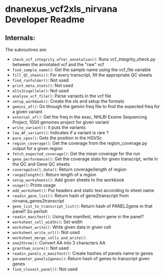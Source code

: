 # dnanexus_vcf2xls_nirvana Developer Readme

## Internals:

The subroutines are:
- `check_vcf_integrity_after_annotation()`: Runs vcf_integrity_check.py between the annotated vcf and the "raw" vcf
- `find_sample_name()`: Get the sample name using the vcf_file variable
- `fill_QC_sheets()`: For every transcript, fill the appropriate QC sheets
- `find_runfolder()`: Not used
- `print_meta_stats()`: Not used
- `alts2csqallele()`: Not used
- `analyse_vcf_file()`: Parse variants in the vcf file
- `setup_workbook()`: Create the xls and setup the formats
- `gemini_af()`: Go through the gemini freq file to find the expected freq for a given variant
- `external_af()`: Get the freq in the exac, NHLBI Exome Sequencing Project, 1000 genomes project for given variant
- `write_variant()`: it puts the variants
- `low_AF_variant()`: Indicates if a variant is rare ?
- `pure_cpos()`: Gets the position in the HGVSc
- `region_coverage()`: Get the coverage from the region_coverage.py output for a given region
- `fetch_expected_coverage()`: Get the mean coverage for the run
- `gene_performance()`: Get the coverage stats for given transcript, write in the QC and Gene QC sheets
- `coverage2cell_data()`: Return coverage/length of region
- `range2length()`: Return length of a region
- `setup_worksheets()`: Add given sheets to the workbook
- `usage()`: Prints usage
- `add_worksheet()`: Put headers and static text according to sheet name
- `readin_gene_list()`: Return hash of gene2transcript from nirvana_genes2transcript
- `gene_list_to_transcript_list()`: Return hash of PANEL2gene in that panel? So perlish
- `readin_manifest()`: Using the manifest, return gene in the panel?
- `worksheet_cell_width()`: Set width
- `worksheet_write()`: Write given data in given cell
- `worksheet_write_url()`: Not used
- `worksheet_merge_cells_and_write()`: 
- `one2three()`: Convert AA into 3 characters AA
- `grantham_score()`: Not used
- `readin_panels_n_manifest()`: Create hashes of panels name to genes
- `parameter_panels2genes()`: Return hash of genes to transcript given genes
- `find_closest_panel()`: Not used

